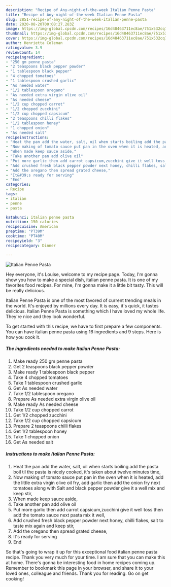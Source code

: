```yaml
---
description: "Recipe of Any-night-of-the-week Italian Penne Pasta"
title: "Recipe of Any-night-of-the-week Italian Penne Pasta"
slug: 2851-recipe-of-any-night-of-the-week-italian-penne-pasta
date: 2020-08-20T00:08:27.283Z
image: https://img-global.cpcdn.com/recipes/16d48463711ec8ae/751x532cq70/italian-penne-pasta-recipe-main-photo.jpg
thumbnail: https://img-global.cpcdn.com/recipes/16d48463711ec8ae/751x532cq70/italian-penne-pasta-recipe-main-photo.jpg
cover: https://img-global.cpcdn.com/recipes/16d48463711ec8ae/751x532cq70/italian-penne-pasta-recipe-main-photo.jpg
author: Henrietta Coleman
ratingvalue: 3.9
reviewcount: 14
recipeingredient:
- "250 gm penne pasta"
- "2 teaspoons black pepper powder"
- "1 tablespoon black pepper"
- "4 chopped tomatoes"
- "1 tablespoon crushed garlic"
- "As needed water"
- "1/2 tablespoon oregano"
- "As needed extra virgin olive oil"
- "As needed cheese"
- "1/2 cup chopped carrot"
- "1/2 chopped zucchini"
- "1/2 cup chopped capsicum"
- "2 teaspoons chilli flakes"
- "1/2 tablespoon honey"
- "1 chopped onion"
- "As needed salt"
recipeinstructions:
- "Heat the pan add the water, salt, oil when starts boiling add the pasta boil til the pasta is nicely cooked, it&#39;s taken about twelve minutes time,"
- "Now making of tomato sauce put pan in the oven when it is heated, add the little extra virgin olive oil fry, add garlic then add the onion fry next tomatoes along with Salt and black pepper powder give it a well mix and keep stir,"
- "When made keep sauce aside,"
- "Take another pan add olive oil"
- "Put more garlic then add carrot capsicum,zucchini give it well toss then add the tomato sauce next pasta mix it well,"
- "Add crushed fresh black pepper powder next honey, chilli flakes, salt to taste mix again and keep stir,"
- "Add the oregano then spread grated cheese,"
- "It&#39;s ready for serving"
- "End"
categories:
- Recipe
tags:
- italian
- penne
- pasta

katakunci: italian penne pasta 
nutrition: 150 calories
recipecuisine: American
preptime: "PT39M"
cooktime: "PT40M"
recipeyield: "3"
recipecategory: Dinner

---
```



![Italian Penne Pasta](https://img-global.cpcdn.com/recipes/16d48463711ec8ae/751x532cq70/italian-penne-pasta-recipe-main-photo.jpg)

Hey everyone, it's Louise, welcome to my recipe page. Today, I'm gonna show you how to make a special dish, italian penne pasta. It is one of my favorites food recipes. For mine, I'm gonna make it a little bit tasty. This will be really delicious.

Italian Penne Pasta is one of the most favored of current trending meals in the world. It's enjoyed by millions every day. It is easy, it's quick, it tastes delicious. Italian Penne Pasta is something which I have loved my whole life. They're nice and they look wonderful.




To get started with this recipe, we have to first prepare a few components. You can have italian penne pasta using 16 ingredients and 9 steps. Here is how you cook it.

<!--inarticleads1-->

##### The ingredients needed to make Italian Penne Pasta:

1. Make ready 250 gm penne pasta
1. Get 2 teaspoons black pepper powder
1. Make ready 1 tablespoon black pepper
1. Take 4 chopped tomatoes
1. Take 1 tablespoon crushed garlic
1. Get As needed water
1. Take 1/2 tablespoon oregano
1. Prepare As needed extra virgin olive oil
1. Make ready As needed cheese
1. Take 1/2 cup chopped carrot
1. Get 1/2 chopped zucchini
1. Take 1/2 cup chopped capsicum
1. Prepare 2 teaspoons chilli flakes
1. Get 1/2 tablespoon honey
1. Take 1 chopped onion
1. Get As needed salt




<!--inarticleads2-->

##### Instructions to make Italian Penne Pasta:

1. Heat the pan add the water, salt, oil when starts boiling add the pasta boil til the pasta is nicely cooked, it&#39;s taken about twelve minutes time,
1. Now making of tomato sauce put pan in the oven when it is heated, add the little extra virgin olive oil fry, add garlic then add the onion fry next tomatoes along with Salt and black pepper powder give it a well mix and keep stir,
1. When made keep sauce aside,
1. Take another pan add olive oil
1. Put more garlic then add carrot capsicum,zucchini give it well toss then add the tomato sauce next pasta mix it well,
1. Add crushed fresh black pepper powder next honey, chilli flakes, salt to taste mix again and keep stir,
1. Add the oregano then spread grated cheese,
1. It&#39;s ready for serving
1. End




So that's going to wrap it up for this exceptional food italian penne pasta recipe. Thank you very much for your time. I am sure that you can make this at home. There's gonna be interesting food in home recipes coming up. Remember to bookmark this page in your browser, and share it to your loved ones, colleague and friends. Thank you for reading. Go on get cooking!

